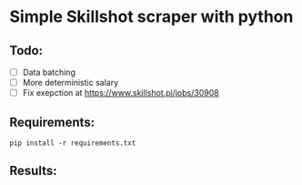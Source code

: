 # Simple Skillshot scraper with python

## Todo:

- [ ] Data batching
- [ ] More deterministic salary
- [ ] Fix exepction at https://www.skillshot.pl/jobs/30908

## Requirements:
```
pip install -r requirements.txt
```

## Results:
